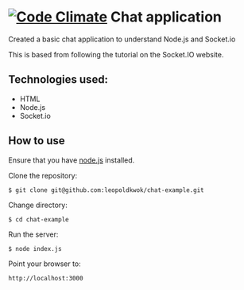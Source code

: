 [![Code Climate](https://codeclimate.com/github/leopoldkwok/chat-example/badges/gpa.svg)](https://codeclimate.com/github/leopoldkwok/chat-example)
Chat application
================ 

Created a basic chat application to understand Node.js and Socket.io  

This is based from following the tutorial on the Socket.IO website.

Technologies used:
------------------

* HTML
* Node.js
* Socket.io

How to use
-----------

Ensure that you have [node.js] installed.

Clone the repository:

```shell
$ git clone git@github.com:leopoldkwok/chat-example.git
```


Change directory:

```shell
$ cd chat-example
```

Run the server:

```shell
$ node index.js
```

Point your browser to:

```shell
http://localhost:3000
```



[node.js]:http://nodejs.org/